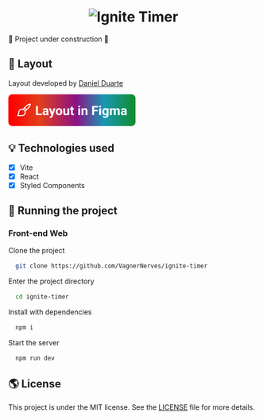 <h1 align="center">
  <img alt="Ignite Timer" title="Ignite Timer" src="https://github.com/vagnernerves/be-the-hero/blob/master/frontend/src/assets/bethehero_logo.png" />
</h1>

🚧 Project under construction 🚧

## 🎨 Layout

Layout developed by [Daniel Duarte](https://www.instagram.com/oDaniel2D/)

[![Layout in Figma](https://github.com/VagnerNerves/default-readme/blob/main/assets/layout-in-figma.svg)](<https://www.figma.com/file/SlxVpkmvu5t8jl0lHQPeYj/Ignite-Timer-(Community)?node-id=0%3A1>)

<!-- ## 🎥 Implementation Video

In the GitHub edit, drag the video that it already puts on github itself.

## 👏 Learning and more implementations

Describe what you learned and implemented in the project. -->

## 💡 Technologies used

- [x] Vite
- [x] React
- [x] Styled Components

## 🚀 Running the project

<!-- ### Back-end

Clone the project

```bash
  git clone https://link-para-o-projeto
```

Enter the project directory

```bash
  cd my-project
```

Install with dependencies

```bash
  npm install
```

Start the server

```bash
  npm run start
``` -->

### Front-end Web

Clone the project

```bash
  git clone https://github.com/VagnerNerves/ignite-timer
```

Enter the project directory

```bash
  cd ignite-timer
```

Install with dependencies

```bash
  npm i
```

Start the server

```bash
  npm run dev
```

<!-- ## 📝 Routes

[![Run in Postman](https://github.com/VagnerNerves/default-readme/blob/main/assets/run-in-postman.svg)](https://app.getpostman.com/run-collection/link) -->

## 🌎 License

This project is under the MIT license. See the [LICENSE](https://choosealicense.com/licenses/mit/) file for more details.
